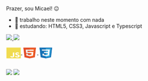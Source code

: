 Prazer, sou Micael! 😉

- 🔭 trabalho neste momento com nada
- 🌱 estudando: HTML5, CSS3, Javascript e Typescript

<div align="aling">
  <a href="https://github.com/micael-web">
  <img height="180em" src="https://github-readme-stats.vercel.app/api?username=micael-web&show_icons=true&theme=dark&include_all_commits=true&count_private=true"/>
  <img height="180em" src="https://github-readme-stats.vercel.app/api/top-langs/?username=micael-web&layout=compact&langs_count=7&theme=dark"/>
</div>
  <div style="display: inline_block"><br>
  <img align="center" alt="Micas-Js" height="30" width="40" src="https://raw.githubusercontent.com/devicons/devicon/master/icons/javascript/javascript-plain.svg">
  <img align="center" alt="Micas-HTML" height="30" width="40" src="https://raw.githubusercontent.com/devicons/devicon/master/icons/html5/html5-original.svg">
  <img align="center" alt="Micas-CSS" height="30" width="40" src="https://raw.githubusercontent.com/devicons/devicon/master/icons/css3/css3-original.svg">  
  <link rel="stylesheet" height="30" width="40" href="https://cdn.jsdelivr.net/gh/devicons/devicon@v2.15.1/devicon.min.css">
  <link rel="stylesheet" height="30" width="40" href="https://cdn.jsdelivr.net/gh/devicons/devicon@v2.15.1/devicon.min.css">
          
          
</div>
  
  ##
 
<div>
  <a href="https://www.instagram.com/html.micas" target="_blank"><img src="https://img.shields.io/badge/-Instagram-%23E4405F?style=for-the-badge&logo=instagram&logoColor=white" target="_blank"></a>
  <a href="https://www.linkedin.com/in/micael-abud-6a9a74223/" target="_blank"><img src="https://img.shields.io/badge/-LinkedIn-%230077B5?style=for-the-badge&logo=linkedin&logoColor=white" target="_blank"></a> 
</div>
